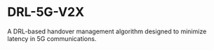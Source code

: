 # DRL-5G-V2X
A DRL-based handover management algorithm designed to minimize latency in 5G communications.
